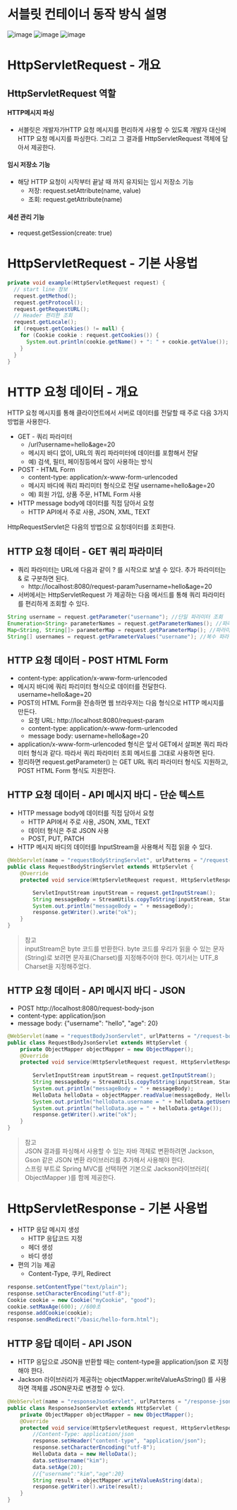 # 서블릿 컨테이너 동작 방식 설명
![image](https://user-images.githubusercontent.com/39439576/223024683-95f69cd8-354b-4f18-80d4-512744b79e50.png)
![image](https://user-images.githubusercontent.com/39439576/223024739-3614462a-5e02-4e18-bc0c-5e079a695927.png)
![image](https://user-images.githubusercontent.com/39439576/223024773-1dac5ef7-810a-4e6d-9d94-9284243b00ac.png)

# HttpServletRequest - 개요
## HttpServletRequest 역할
#### HTTP메시지 파싱
* 서블릿은 개발자가HTTP 요청 메시지를 편리하게 사용할 수 있도록 개발자 대신에 HTTP 요청 메시지를 파싱한다. 
그리고 그 결과를 HttpServletRequest 객체에 담아서 제공한다.
#### 임시 저장소 기능
* 해당 HTTP 요청이 시작부터 끝날 때 까지 유지되는 임시 저장소 기능
  * 저장: request.setAttribute(name, value)
  * 조회: request.getAttribute(name)
#### 세션 관리 기능
* request.getSession(create: true)

# HttpServletRequest - 기본 사용법
```java
private void example(HttpServletRequest request) {
  // start line 정보
  request.getMethod();
  request.getProtocol();
  request.getRequestURL();
  // Header 편리한 조회
  request.getLocale();
  if (request.getCookies() != null) {
    for (Cookie cookie : request.getCookies()) {
      System.out.println(cookie.getName() + ": " + cookie.getValue());
    }
  }
}
```

# HTTP 요청 데이터 - 개요
HTTP 요청 메시지를 통해 클라이언트에서 서버로 데이터를 전달할 때 주로 다음 3가지 방법을 사용한다.
* GET - 쿼리 파라미터
  * /url?username=hello&age=20
  * 메시지 바디 없이, URL의 쿼리 파라미터에 데이터를 포함해서 전달
  * 예) 검색, 필터, 페이징등에서 많이 사용하는 방식
* POST - HTML Form
  * content-type: application/x-www-form-urlencoded
  * 메시지 바디에 쿼리 파리미터 형식으로 전달 username=hello&age=20
  * 예) 회원 가입, 상품 주문, HTML Form 사용
* HTTP message body에 데이터를 직접 담아서 요청
  * HTTP API에서 주로 사용, JSON, XML, TEXT

HttpRequestServlet은 다음의 방법으로 요청데이터를 조회한다.
## HTTP 요청 데이터 - GET 쿼리 파라미터
* 쿼리 파라미터는 URL에 다음과 같이 ? 를 시작으로 보낼 수 있다. 추가 파라미터는 & 로 구분하면 된다.
  * http://localhost:8080/request-param?username=hello&age=20
* 서버에서는 HttpServletRequest 가 제공하는 다음 메서드를 통해 쿼리 파라미터를 편리하게 조회할 수 있다.
```java
String username = request.getParameter("username"); //단일 파라미터 조회
Enumeration<String> parameterNames = request.getParameterNames(); //파라미터 이름들 모두 조회
Map<String, String[]> parameterMap = request.getParameterMap(); //파라미터를 Map으로 조회
String[] usernames = request.getParameterValues("username"); //복수 파라미터 조회
```

## HTTP 요청 데이터 - POST HTML Form
* content-type: application/x-www-form-urlencoded
* 메시지 바디에 쿼리 파리미터 형식으로 데이터를 전달한다. username=hello&age=20
* POST의 HTML Form을 전송하면 웹 브라우저는 다음 형식으로 HTTP 메시지를 만든다.
  * 요청 URL: http://localhost:8080/request-param
  * content-type: application/x-www-form-urlencoded
  * message body: username=hello&age=20
* application/x-www-form-urlencoded 형식은 앞서 GET에서 살펴본 쿼리 파라미터 형식과 같다. 따라서 쿼리 파라미터 조회 메서드를 그대로 사용하면 된다.
* 정리하면 request.getParameter() 는 GET URL 쿼리 파라미터 형식도 지원하고, POST HTML Form 형식도 지원한다.

## HTTP 요청 데이터 - API 메시지 바디 - 단순 텍스트
* HTTP message body에 데이터를 직접 담아서 요청
  * HTTP API에서 주로 사용, JSON, XML, TEXT
  * 데이터 형식은 주로 JSON 사용
  * POST, PUT, PATCH
* HTTP 메시지 바디의 데이터를 InputStream을 사용해서 직접 읽을 수 있다.
```java
@WebServlet(name = "requestBodyStringServlet", urlPatterns = "/request-bodystring")
public class RequestBodyStringServlet extends HttpServlet {
    @Override
    protected void service(HttpServletRequest request, HttpServletResponse response) throws ServletException, IOException {

        ServletInputStream inputStream = request.getInputStream();
        String messageBody = StreamUtils.copyToString(inputStream, StandardCharsets.UTF_8);
        System.out.println("messageBody = " + messageBody);
        response.getWriter().write("ok");
    }
}
```
> 참고  
> inputStream은 byte 코드를 반환한다. byte 코드를 우리가 읽을 수 있는 문자(String)로 보려면 문자표(Charset)를 지정해주어야 한다. 여기서는 UTF_8 Charset을 지정해주었다.

## HTTP 요청 데이터 - API 메시지 바디 - JSON
* POST http://localhost:8080/request-body-json
* content-type: application/json
* message body: {"username": "hello", "age": 20}
```java
@WebServlet(name = "requestBodyJsonServlet", urlPatterns = "/request-bodyjson")
public class RequestBodyJsonServlet extends HttpServlet {
    private ObjectMapper objectMapper = new ObjectMapper();
    @Override
    protected void service(HttpServletRequest request, HttpServletResponse response) throws ServletException, IOException {
    
        ServletInputStream inputStream = request.getInputStream();
        String messageBody = StreamUtils.copyToString(inputStream, StandardCharsets.UTF_8);
        System.out.println("messageBody = " + messageBody);
        HelloData helloData = objectMapper.readValue(messageBody, HelloData.class);
        System.out.println("helloData.username = " + helloData.getUsername());
        System.out.println("helloData.age = " + helloData.getAge());
        response.getWriter().write("ok");
    }
}
```
> 참고  
> JSON 결과를 파싱해서 사용할 수 있는 자바 객체로 변환하려면 Jackson, Gson 같은 JSON 변환 라이브러리를 추가해서 사용해야 한다.  
> 스프링 부트로 Spring MVC를 선택하면 기본으로 Jackson라이브러리( ObjectMapper )를 함께 제공한다.

# HttpServletResponse - 기본 사용법
* HTTP 응답 메시지 생성
  * HTTP 응답코드 지정
  * 헤더 생성
  * 바디 생성
* 편의 기능 제공
  * Content-Type, 쿠키, Redirect
```java
response.setContentType("text/plain");
response.setCharacterEncoding("utf-8");
Cookie cookie = new Cookie("myCookie", "good");
cookie.setMaxAge(600); //600초
response.addCookie(cookie);
response.sendRedirect("/basic/hello-form.html");
```

## HTTP 응답 데이터 - API JSON
* HTTP 응답으로 JSON을 반환할 때는 content-type을 application/json 로 지정해야 한다.
* Jackson 라이브러리가 제공하는 objectMapper.writeValueAsString() 를 사용하면 객체를 JSON문자로 변경할 수 있다.
```java
@WebServlet(name = "responseJsonServlet", urlPatterns = "/response-json")
public class ResponseJsonServlet extends HttpServlet {
    private ObjectMapper objectMapper = new ObjectMapper();
    @Override
    protected void service(HttpServletRequest request, HttpServletResponse response) throws ServletException, IOException {
        //Content-Type: application/json
        response.setHeader("content-type", "application/json");
        response.setCharacterEncoding("utf-8");
        HelloData data = new HelloData();
        data.setUsername("kim");
        data.setAge(20);
        //{"username":"kim","age":20}
        String result = objectMapper.writeValueAsString(data);
        response.getWriter().write(result);
    }
}
```
